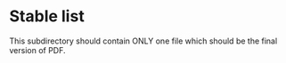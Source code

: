 # Stable list


This subdirectory should contain ONLY one file which should be the final version of PDF.
